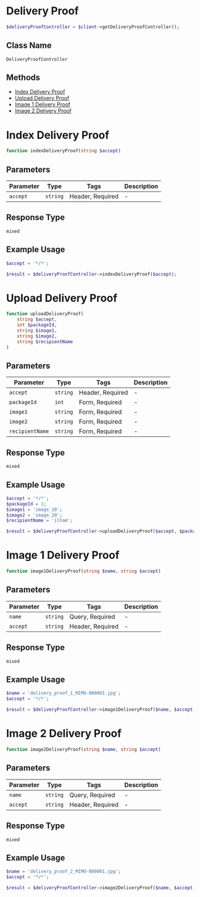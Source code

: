 # Delivery Proof

```php
$deliveryProofController = $client->getDeliveryProofController();
```

## Class Name

`DeliveryProofController`

## Methods

* [Index Delivery Proof](/doc/controllers/delivery-proof.md#index-delivery-proof)
* [Upload Delivery Proof](/doc/controllers/delivery-proof.md#upload-delivery-proof)
* [Image 1 Delivery Proof](/doc/controllers/delivery-proof.md#image-1-delivery-proof)
* [Image 2 Delivery Proof](/doc/controllers/delivery-proof.md#image-2-delivery-proof)


# Index Delivery Proof

```php
function indexDeliveryProof(string $accept)
```

## Parameters

| Parameter | Type | Tags | Description |
|  --- | --- | --- | --- |
| `accept` | `string` | Header, Required | - |

## Response Type

`mixed`

## Example Usage

```php
$accept = '*/*';

$result = $deliveryProofController->indexDeliveryProof($accept);
```


# Upload Delivery Proof

```php
function uploadDeliveryProof(
    string $accept,
    int $packageId,
    string $image1,
    string $image2,
    string $recipientName
)
```

## Parameters

| Parameter | Type | Tags | Description |
|  --- | --- | --- | --- |
| `accept` | `string` | Header, Required | - |
| `packageId` | `int` | Form, Required | - |
| `image1` | `string` | Form, Required | - |
| `image2` | `string` | Form, Required | - |
| `recipientName` | `string` | Form, Required | - |

## Response Type

`mixed`

## Example Usage

```php
$accept = '*/*';
$packageId = 1;
$image1 = 'image_10';
$image2 = 'image_20';
$recipientName = 'ilham';

$result = $deliveryProofController->uploadDeliveryProof($accept, $packageId, $image1, $image2, $recipientName);
```


# Image 1 Delivery Proof

```php
function image1DeliveryProof(string $name, string $accept)
```

## Parameters

| Parameter | Type | Tags | Description |
|  --- | --- | --- | --- |
| `name` | `string` | Query, Required | - |
| `accept` | `string` | Header, Required | - |

## Response Type

`mixed`

## Example Usage

```php
$name = 'delivery_proof_1_MIMO-000001.jpg';
$accept = '*/*';

$result = $deliveryProofController->image1DeliveryProof($name, $accept);
```


# Image 2 Delivery Proof

```php
function image2DeliveryProof(string $name, string $accept)
```

## Parameters

| Parameter | Type | Tags | Description |
|  --- | --- | --- | --- |
| `name` | `string` | Query, Required | - |
| `accept` | `string` | Header, Required | - |

## Response Type

`mixed`

## Example Usage

```php
$name = 'delivery_proof_2_MIMO-000001.jpg';
$accept = '*/*';

$result = $deliveryProofController->image2DeliveryProof($name, $accept);
```

